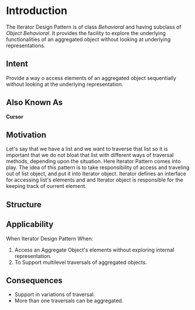 # Introduction
The Iterator Design Pattern is of class *Behavioral* and having subclass of *Object Behavioral*. It provides the facility to explore the underlying functionalities of an aggregated object without looking at underlying representations.

## Intent
Provide a way o access elements of an aggregated object sequentially without looking at the underlying representation.

## Also Known As
**Cursor**

## Motivation
Let's say that we have a list and we want to traverse that list so it is important that we do not bloat that list with different ways of traversal methods, depending upon the situation.
Here Iterator Pattern comes into play. The idea of this pattern is to take responsibility of access and traveling out of list object, and put it into Iterator object.
Iterator defines an interface for accessing list's elements and and Iterator object is responsible for the keeping track of current element.

## Structure

## Applicability
When Iterator Design Pattern When:
1. Access an Aggregate Object's elements without exploring internal representation.
2. To Support multilevel traversals of aggregated objects.

## Consequences
* Support in variations of traversal.
* More than one traversals can be aggregated.